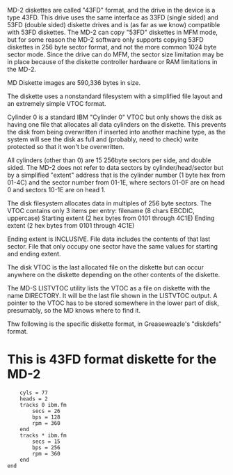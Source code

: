 
MD-2 diskettes are called "43FD" format, and the drive in the device is a type 43FD. This drive uses the same interface as 33FD (single sided) and 53FD (double sided) diskette drives and is (as far as we know) compatible with 53FD diskettes. The MD-2 can copy "53FD" diskettes in MFM mode, but for some reason the MD-2 software only supports copying 53FD diskettes in 256 byte sector format, and not the more common 1024 byte sector mode. Since the drive can do MFM, the sector size limitation may be in place because of the diskette controller hardware or RAM limitations in the MD-2.

MD Diskette images are 590,336 bytes in size.

The diskette uses a nonstandard filesystem with a simplified file layout and an extremely simple VTOC format.

Cylinder 0 is a standard IBM "Cylinder 0" VTOC but only shows the disk as having one file that allocates all data cylinders on the diskette. This prevents the disk from being overwritten if inserted into another machine type, as the system will see the disk as full and (probably, need to check) write protected so that it won't be overwritten.

All cylinders (other than 0) are 15 256byte sectors per side, and double sided. The MD-2 does not refer to data sectors by cylinder/head/sector but by a simplified "extent" address that is the cylinder number (1 byte hex from 01-4C) and the sector number from 01-1E, where sectors 01-0F are on head 0 and sectors 10-1E are on head 1.

The disk filesystem allocates data in multiples of 256 byte sectors.
The VTOC contains only 3 items per entry:
filename (8 chars EBCDIC, uppercase)
Starting extent (2 hex bytes from 0101 through 4C1E)
Ending extent (2 hex bytes from 0101 through 4C1E)

Ending extent is INCLUSIVE. File data includes the contents of that last sector. File that only occupy one sector have the same values for starting and ending extent. 

The disk VTOC is the last allocated file on the diskette but can occur anywhere on the diskette depending on the other contents of the diskette.

The MD-S LISTVTOC utility lists the VTOC as a file on diskette with the name DIRECTORY. It will be the last file shown in the LISTVTOC output. A pointer to the VTOC has to be stored somewhere in the lower part of disk, presumably, so the MD knows where to find it.

Thw following is the specific diskette format, in Greaseweazle's "diskdefs" format.

# This is 43FD format diskette for the MD-2
```disk ibm.8d2.sd
    cyls = 77
    heads = 2
    tracks 0 ibm.fm
        secs = 26
        bps = 128
        rpm = 360
    end
    tracks * ibm.fm
        secs = 15
        bps = 256
        rpm = 360
    end
end
```
